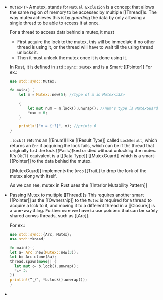 - ``Mutex<T>``
  A mutex, stands for ``Mutual Exclusion`` is a concept that allows the same region of memory to be accessed by multiple [[Thread]]s. The way mutex achieves this is by *guarding* the data by only allowing a single thread to be able to access it at once.
  
  For a thread to access data behind a mutex, it must 
  * First acquire the lock to the mutex, this will be immediate if no other thread is using it, or the thread will have to wait till the using thread unlocks it.
  * Then it must unlock the mutex once it is done using it.
  
  In Rust, it is defined in ``std::sync::Mutex`` and is a Smart-[[Pointer]] 
  For ex.:
  ```rust
  use std::sync::Mutex;
  
  fn main() {
      let m = Mutex::new(5); //type of m is Mutex<i32>
  
      {
          let mut num = m.lock().unwrap(); //num's type is MutexGuard
          *num = 6;
      }
  
      println!("m = {:?}", m); //prints 6
  }
  ```
  
  ``.lock()`` returns an [[Enum]] like [[Result Type]] called ``LockResult``, which returns an ``Err`` if acquiring the lock fails, which can be if the thread that originally had the lock [[Panic]]ked or died without unlocking the mutex. It's ``Ok(T)`` equivalent is a [[Data Type]] [[MutexGuard<T>]] which is a smart- [[Pointer]] to the data behind the mutex.
  
  [[MutexGuard<T>]] implements the ``Drop`` [[Trait]] to drop the lock of the mutex along with itself.
  
  As we can see, mutex in Rust uses the [[Interior Mutability Pattern]]
- Passing Mutex to multiple [[Thread]]s
  This requires another smart [[Pointer]] as the [[Ownership]] to the ``Mutex`` is required for a thread to acquire a lock to it, and moving it to a different thread in a [[Closure]] is a one-way thing.
  Furthermore we have to use pointers that can be safely shared across threads, such as [[Arc<T>]].
  
  For ex.:
  ```rust
  use std::sync::{Arc, Mutex};
  use std::thread;
  
  fn main() {
  let a= Arc::new(Mutex::new(3));
  let b= Arc.clone(&a);
  thread.spawn(move|| {
  	let mut c= b.lock().unwrap();
  	*c= 5;
  })
  println!(“{}”, *b.lock().unwrap());
  }
  ```
-